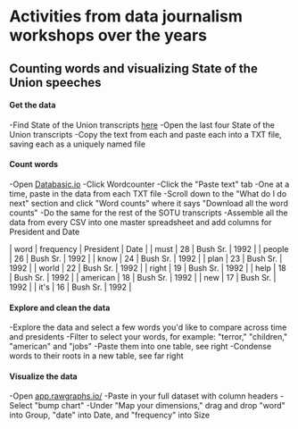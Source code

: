 # Activities from data journalism workshops over the years

## Counting words and visualizing State of the Union speeches

#### Get the data

-Find State of the Union transcripts [here](http://www.presidency.ucsb.edu/sou.php)
-Open the last four State of the Union transcripts
-Copy the text from each and paste each into a TXT file, saving each as a uniquely named file

#### Count words

-Open [Databasic.io](http://databasic.io)
-Click Wordcounter
-Click the "Paste text" tab
-One at a time, paste in the data from each TXT file
-Scroll down to the "What do I do next" section and click "Word counts" where it says "Download all the word counts"
-Do the same for the rest of the SOTU transcripts 
-Assemble all the data from every CSV into one master spreadsheet and add columns for President and Date

| word | frequency | President | Date |
| must | 28 | Bush Sr. | 1992 |
| people | 26 | Bush Sr. | 1992 |
| know | 24 | Bush Sr. | 1992 |
| plan | 23 | Bush Sr. | 1992 |
| world | 22 | Bush Sr. | 1992 |
| right | 19 | Bush Sr. | 1992 |
| help | 18 | Bush Sr. | 1992 |
| american | 18 | Bush Sr. | 1992 |
| new | 17 | Bush Sr. | 1992 |
| it's | 16 | Bush Sr. | 1992 |

#### Explore and clean the data

-Explore the data and select a few words you'd like to compare across time and presidents
-Filter to select your words, for example: "terror," "children," "american" and "jobs" 
-Paste them into one table, see right
-Condense words to their roots in a new table, see far right

#### Visualize the data 

-Open [app.rawgraphs.io/](http://app.rawgraphs.io/)
-Paste in your full dataset with column headers
-Select "bump chart"
-Under "Map your dimensions," drag and drop "word" into Group, "date" into Date, and "frequency" into Size




